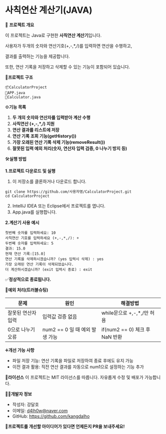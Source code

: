 # 사칙연산 계산기(JAVA)
📌 **프로젝트 개요**

이 프로젝트는 Java로 구현한 **사칙연산 계산기**입니다.

사용자가 두개의 숫자와 연산기호(+,-,*,/)를 입력하면 연산을 수행하고,

결과를 출력하는 기능을 제공합니다. 

또한, 연산 기록을 저장하고 삭제할 수 있는 기능이 포함되어 있습니다.

📁**프로젝트 구조**
```
📦CalculatorProject
📄APP.java
📄Calculator.java
```

⚙**기능 목록**
1. **두 개의 숫자와 연산자를 입력받아 계산 수행**
2. **사칙연산 (+,-,*,/) 지원**
3. **연산 결과를 리스트에 저장**
4. **연산 기록 조회 기능(getHistory())**
5. **가장 오래된 연산 기록 삭제 기능(removeResult())**
6. **잘못된 입력 예외 처리(숫자, 연산자 입력 검증, 0 나누기 방지 등)**

🛠**실행 방법**

**1.프로젝트 다운로드 및 실행**

1. 이 저장소를 클론하거나 다운로드 합니다.
```
git clone https://github.com/사용자명/CalculatorProject.git
cd CalculatorProject
```
2. IntelliJ IDEA 또는 Eclipse에서 프로젝트를 엽니다.
3. App.java를 실행합니다.

**2.계산기 사용 예시**
```
첫번째 숫자를 입력하세요: 10
사칙연산 기호를 입력하세요 (+,-,*,/): +
두번째 숫자를 입력하세요: 5
결과: 15.0
현재 연산 기록:[15.0]
연산 기록을 삭제하시겠습니까? (yes 입력시 삭제) : yes
가장 오래된 연산 기록이 삭제되었습니다.
더 계산하시겠습니까? (exit 입력시 종료) : exit
```
✅**정상적으로 종료됩니다.**

🔧**예외 처리(트러블슈팅)**

|문제|원인|해결방법|
|----|----|--------|
|잘못된 연산자 입력|입력값 검증 없음|while문으로 +,-,*,/만 허용|   
|0으로 나누기 오류|num2 == 0 일 때 예외 발생 가능| if(num2 == 0) 체크 후 NaN 반환|

➕**개선 가능 사항**
- 파일 저장 기능: 연산 기록을 파일로 저장하여 종료 후에도 유지 가능
- 이전 결과 활용: 직전 연산 결과를 자동으로 num1으로 설정하는 기능 추가

📜**라이선스**
이 프로젝트는 MIT 라이선스를 따릅니다. 자유롭게 수정 및 배포가 가능합니다.

👨‍💻**개발자 정보**
- 작성자: 강달호
- 이메일: d4lh0w@naver.com
- GitHub: https://github.com/kangdalho

🚀**프로젝트를 개선할 아이디어가 있다면 언제든지 PR을 보내주세요!**
